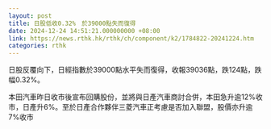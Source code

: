 ```yaml
---
layout: post
title: 日股低收0.32%　於39000點失而復得
date: 2024-12-24 14:51:21.000000000 +08:00
link: https://news.rthk.hk/rthk/ch/component/k2/1784822-20241224.htm
categories: rthk
---
```


日股反覆向下，日經指數於39000點水平失而復得，收報39036點，跌124點，跌幅0.32%。

本田汽車昨日收市後宣布回購股份，並將與日產汽車商討合併，本田急升逾12%收市，日產升6%。至於日產合作夥伴三菱汽車正考慮是否加入聯盟，股價亦升逾7%收市
